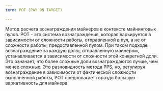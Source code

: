 ```yaml
---
term: POT (PAY ON TARGET)

---
```

Метод расчета вознаграждения майнеров в контексте майнинговых пулов. POT - это система вознаграждения, которая варьируется в зависимости от сложности работы, отправленной в пул, а не от сложности работы, предоставленной пулом. При таком подходе вознаграждение за каждую долю, отправленную майнером, устанавливается в зависимости от сложности этой конкретной доли. Это означает, что более сложные доли вознаграждаются лучше, чем менее сложные. Это разновидность метода PPS, но, регулируя вознаграждение в зависимости от фактической сложности выполненной работы, POT предполагает гораздо большую вариативность для майнера.